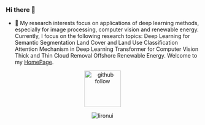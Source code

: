 ### Hi there 👋

<!--
**lironui/lironui** is a ✨ _special_ ✨ repository because its `README.md` (this file) appears on your GitHub profile.

Here are some ideas to get you started:


-->

- 🔭 My research interests focus on applications of deep learning methods, especially for image processing, computer vision and renewable energy. Currently, I focus on the following research topics:
Deep Learning for Semantic Segmentation
Land Cover and Land Use Classification
Attention Mechanism in Deep Learning
Transformer for Computer Vision
Thick and Thin Cloud Removal
Offshore Renewable Energy. Welcome to my [HomePage](https://lironui.github.io/).



<p align="center"> 
  <img src="https://img.shields.io/github/followers/lironui?label=Followers" width="95px" alt="github follow" />
</p>


<p align="center"> <img src="https://github-readme-stats.vercel.app/api?username=lironui&show_icons=true&include_all_commits=true&count_private=true" alt="lironui" /> </p>

